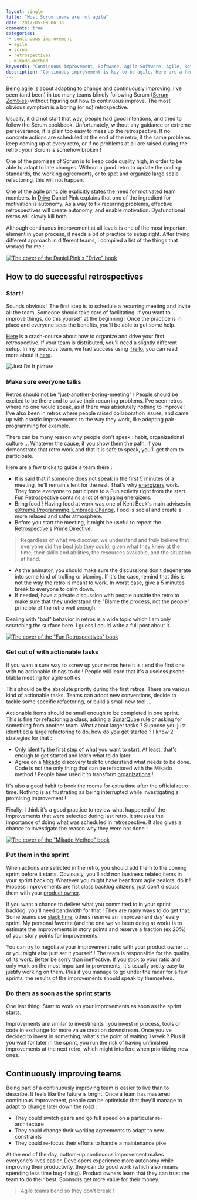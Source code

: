 ```yaml
---
layout: single
title: "Most Scrum teams are not agile"
date: 2017-05-09 06:36
comments: true
categories: 
 - continuous improvement
 - agile
 - scrum
 - retrospectives
 - mikado-method
keywords: "Continuous improvement, Software, Agile Software, Agile, Retrospectives, Scrum"
description: "Continuous improvement is key to be agile. Here are a few advices to continuously improve using retrospectives."
---
```

Being agile is about adapting to change and continuously improving. I've seen (and been) in too many teams blindly following Scrum ([Scrum Zombies](/how-to-kill-scrum-zombies/)) without figuring out how to continuous improve. The most obvious symptom is a boring (or no) retrospective.

Usually, it did not start that way, people had good intentions, and tried to follow the Scrum cookbook. Unfortunately, without any guidance or extreme perseverance, it is plain too easy to mess up the retrospective. If no concrete actions are scheduled at the end of the retro, if the same problems keep coming up at every retro, or if no problems at all are raised during the retro : your Scrum is somehow broken !

One of the promises of Scrum is to keep code quality high, in order to be able to adapt to late changes. Without a good retro to update the coding standards, the working agreements, or to spot and organize large scale refactoring, this will not happen.

One of the agile principle [explicitly states](http://agilemanifesto.org/principles.html) the need for motivated team members. In [Drive](https://www.amazon.com/Drive-Surprising-Truth-About-Motivates/dp/1594484805/ref=sr_1_1?tag=pbourgau-20&amp;ie=UTF8&qid=1494561757&sr=8-1&keywords=pink+drive) Daniel Pink explains that one of the ingredient for motivation is autonomy. As a way to fix recurring problems, effective retrospectives will create autonomy, and enable motivation. Dysfunctional retros will slowly kill both ...

Although continuous improvement at all levels is one of the most important element in your process, it needs a bit of practice to setup right. After trying different approach in different teams, I compiled a list of the things that worked for me :

[![The cover of the Daniel Pink's "Drive" book]({{site.url}}{{site.baseurl}}/imgs/2017-05-09-most-scrum-teams-are-not-agile/drive.jpg)](https://www.amazon.com/Drive-Surprising-Truth-About-Motivates/dp/1594484805/ref=sr_1_1?tag=pbourgau-20&amp;ie=UTF8&qid=1494561757&sr=8-1&keywords=pink+drive)

## How to do successful retrospectives

### Start !

Sounds obvious ! The first step is to schedule a recurring meeting and invite all the team. Someone should take care of facilitating. If you want to improve things, do this yourself at the beginning ! Once the practice is in place and everyone sees the benefits, you'll be able to get some help.

[Here](/how-we-introduced-efficient-agile-retrospectives/) is a crash-course about how to organize and drive your first retrospective. If your team is distributed, you'll need a slightly different setup. In my previous team, we had success using [Trello](https://trello.com), you can read more about it [here](/trellospectives-remote-retrospectives-with-trello/).

![Just Do It picture]({{site.url}}{{site.baseurl}}/imgs/2017-05-09-most-scrum-teams-are-not-agile/just-do-it.jpg)

### Make sure everyone talks

Retros should not be "just-another-boring-meeting" ! People should be excited to be there and to solve their recurring problems. I've seen retros where no one would speak, as if there was absolutely nothing to improve ! I've also been in retros where people raised collaboration issues, and came up with drastic improvements to the way they work, like adopting pair-programming for example.

There can be many reason why people don't speak : habit, organizational culture ... Whatever the cause, if you show them the path, if you demonstrate that retro work and that it is safe to speak, you'll get them to participate.

Here are a few tricks to guide a team there :

* It is said that if someone does not speak in the first 5 minutes of a meeting, he'll remain silent for the rest. That's why [energizers](www.funretrospectives.com/category/energizer/) work. They force everyone to participate to a Fun activity right from the start. [Fun Retrospective](http://www.funretrospectives.com/) contains a lot of engaging energizers.
* Bring food ! Having food at work was one of Kent Beck's main advises in [eXtreme Programming, Embrace Change](https://www.amazon.com/Extreme-Programming-Explained-Embrace-Change/dp/0201616416/ref=sr_1_2?tag=pbourgau-20&amp;s=books&ie=UTF8&qid=1494561932&sr=1-2&keywords=extreme+programming+explained+embrace+change). Food is social and create a more relaxed and safer atmosphere.
* Before you start the meeting, it might be useful to repeat the [Retrospective's Prime Directive](http://www.retrospectives.com/pages/retroPrimeDirective.html).

> Regardless of what we discover, we understand and truly believe that everyone did the best job they could, given what they knew at the time, their skills and abilities, the resources available, and the situation at hand.

* As the animator, you should make sure the discussions don't degenerate into some kind of trolling or blaming. If it's the case, remind that this is not the way the retro is meant to work. In worst case, give a 5 minutes break to everyone to calm down.
* If needed, have a private discussion with people outside the retro to make sure that they understand the "Blame the process, not the people" principle of the retro well enough.

Dealing with "bad" behavior in retros is a wide topic which I am only scratching the surface here. I guess I could write a full post about it.

[![The cover of the "Fun Retrospectives" book]({{site.url}}{{site.baseurl}}/imgs/2017-05-09-most-scrum-teams-are-not-agile/fun-retro.jpeg)](http://www.funretrospectives.com/)

### Get out of with actionable tasks

If you want a sure way to screw up your retros here it is : end the first one with no actionable things to do ! People will learn that it's a useless pscho-blabla meeting for agile softies.

This should be the absolute priority during the first retros. There are various kind of actionable tasks. Teams can adopt new conventions, decide to tackle some specific refactoring, or build a small new tool ...

Actionable items should be small enough to be completed in one sprint. This is fine for refactoring a class, adding a [SonarQube](https://www.sonarqube.org/) rule or asking for something from another team. What about larger tasks ? Suppose you just identified a large refactoring to do, how do you get started ? I know 2 strategies for that :

* Only identify the first step of what you want to start. At least, that's enough to get started and learn what to do later.
* Agree on a [Mikado](https://mikadomethod.wordpress.com/) discovery task to understand what needs to be done. Code is not the only thing that can be refactored with the Mikado method ! People have used it to transform [organizations](http://nomad8.com/organisational-change-with-mikado/) !

It's also a good habit to book the rooms for extra time after the official retro time. Nothing is as frustrating as being interrupted while investigating a promising improvement !

Finally, I think it's a good practice to review what happened of the improvements that were selected during last retro. It stresses the importance of doing what was scheduled in retrospective. It also gives a chance to investigate the reason why they were not done !

[![The cover of the "Mikado Method" book]({{site.url}}{{site.baseurl}}/imgs/2017-05-09-most-scrum-teams-are-not-agile/mikado-method.jpg)](https://www.amazon.com/Mikado-Method-Ola-Ellnestam/dp/1617291218/ref=sr_1_1?tag=pbourgau-20&amp;s=books&ie=UTF8&qid=1494562230&sr=1-1&keywords=mikado+method)

### Put them in the sprint

When actions are selected in the retro, you should add them to the coming sprint before it starts. Obviously, you'll add non business related items in your sprint backlog. Whatever you might have hear from agile zealots, do it ! Process improvements are fist class backlog citizens, just don't discuss them with your [product owner](https://www.scrum.org/resources/blog/who-professional-scrum-product-owner).

If you want a chance to deliver what you committed to in your sprint backlog, you'll need bandwidth for that ! They are many ways to do get that. Some teams use [slack time](http://www.jamesshore.com/Agile-Book/slack.html), others reserve an 'improvement day' every sprint. My personal favorite (and the one we've been doing at work) is to estimate the improvements in story points and reserve a fraction (ex 20%) of your story points for improvements.

You can try to negotiate your improvement ratio with your product owner ... or you might also just set it yourself ! The team is responsible for the quality of its work. Better be sorry than ineffective. If you stick to your ratio and only work on the most important improvements, it's usually pretty easy to justify working on them. Plus if you manage to go under the radar for a few sprints, the results of the improvements should speak by themselves.

### Do them as soon as the sprint starts

One last thing. Start to work on your improvements as soon as the sprint starts.

Improvements are similar to investments : you invest in process, tools or code in exchange for more value creation downstream. Once you've decided to invest in something, what's the point of waiting 1 week ? Plus if you wait for later in the sprint, you run the risk of having unfinished improvements at the next retro, which might interfere when prioritizing new ones.

## Continuously improving teams

Being part of a continuously improving team is easier to live than to describe. It feels like the future is bright. Once a team has mastered continuous improvement, people can be optimistic that they'll manage to adapt to change later down the road :

* They could switch gears and go full speed on a particular re-architecture
* They could change their working agreements to adapt to new constraints
* They could re-focus their efforts to handle a maintenance pike

At the end of the day, bottom-up continuous improvement makes everyone's lives easier. Developers experience more autonomy while improving their productivity, they can do good work (which also means spending less time bug-fixing). Product owners learn that they can trust the team to do their best. Sponsors get more value for their money.

> Agile teams bend so they don't break !

